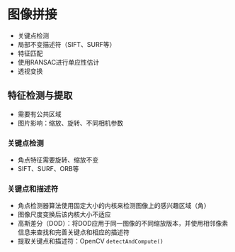 # 图像拼接

- 关键点检测
- 局部不变描述符（SIFT、SURF等）
- 特征匹配
- 使用RANSAC进行单应性估计
- 透视变换

## 特征检测与提取

- 需要有公共区域
- 图片影响：缩放、旋转、不同相机参数

### 关键点检测

- 角点特征需要旋转、缩放不变
- SIFT、SURF、ORB等

### 关键点和描述符

- 角点检测器算法使用固定大小的内核来检测图像上的感兴趣区域（角）
- 图像尺度变换后该内核大小不适应
- 高斯差分（DOD）：将DOD应用于同一图像的不同缩放版本，并使用相邻像素信息来查找和完善关键点和相应的描述符
- 提取关键点和描述符：OpenCV `detectAndCompute()`